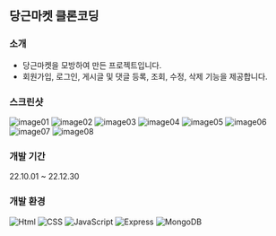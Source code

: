 ## 당근마켓 클론코딩

### 소개
- 당근마켓을 모방하여 만든 프로젝트입니다. 
- 회원가입, 로그인, 게시글 및 댓글 등록, 조회, 수정, 삭제 기능을 제공합니다. 
 
### 스크린샷
![image01](https://github.com/user-attachments/assets/a06901f8-1024-45ad-b662-8e8f2e8e3b8e)
![image02](https://github.com/user-attachments/assets/ea231ced-7660-4a04-b1e6-fffb05514340)
![image03](https://github.com/user-attachments/assets/9a059c70-35b3-4d03-8972-332afee9c495)
![image04](https://github.com/user-attachments/assets/bee9fe7d-f9c0-4739-9f79-70fec57ac770)
![image05](https://github.com/user-attachments/assets/70450a1c-10cd-42a2-a0c0-475c780b8631)
![image06](https://github.com/user-attachments/assets/6a3920cb-5cba-4fc6-a744-b81054e15643)
![image07](https://github.com/user-attachments/assets/3d7df547-38b1-4fbf-8a7a-dca0c7c5faad)
![image08](https://github.com/user-attachments/assets/24f594ad-3c3b-4e59-824f-8d3b5640ef1f)

### 개발 기간
22.10.01 ~ 22.12.30

### 개발 환경
![Html](https://img.shields.io/badge/HTML5-E34F26?&style=for-the-badge&logo=html5&logoColor=white) ![CSS](https://img.shields.io/badge/CSS-1572B6?&style=for-the-badge&logo=css3&logoColor=white) ![JavaScript](https://img.shields.io/badge/JavaScript-F7DF1E?&style=for-the-badge&logo=javascript&logoColor=black) ![Express](https://img.shields.io/badge/Express-000000?&style=for-the-badge&logo=express&logoColor=white) ![MongoDB](https://img.shields.io/badge/MongoDB-47A248?&style=for-the-badge&logo=mongodb&logoColor=white)
